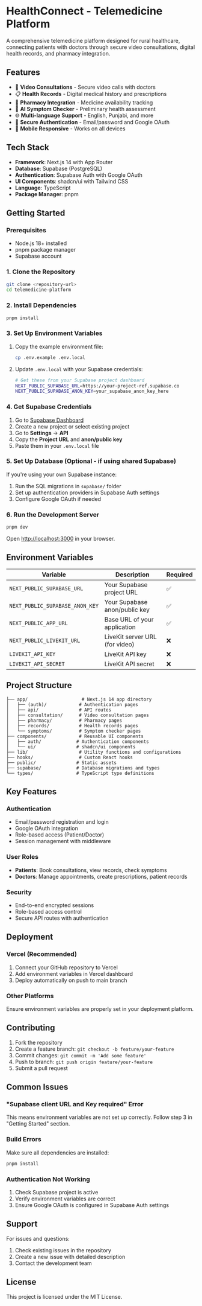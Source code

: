# HealthConnect - Telemedicine Platform

A comprehensive telemedicine platform designed for rural healthcare, connecting patients with doctors through secure video consultations, digital health records, and pharmacy integration.

## Features

- 🎥 **Video Consultations** - Secure video calls with doctors
- 📋 **Health Records** - Digital medical history and prescriptions
- 💊 **Pharmacy Integration** - Medicine availability tracking
- 🧠 **AI Symptom Checker** - Preliminary health assessment
- 🌐 **Multi-language Support** - English, Punjabi, and more
- 🔐 **Secure Authentication** - Email/password and Google OAuth
- 📱 **Mobile Responsive** - Works on all devices

## Tech Stack

- **Framework**: Next.js 14 with App Router
- **Database**: Supabase (PostgreSQL)
- **Authentication**: Supabase Auth with Google OAuth
- **UI Components**: shadcn/ui with Tailwind CSS
- **Language**: TypeScript
- **Package Manager**: pnpm

## Getting Started

### Prerequisites

- Node.js 18+ installed
- pnpm package manager
- Supabase account

### 1. Clone the Repository

```bash
git clone <repository-url>
cd telemedicine-platform
```

### 2. Install Dependencies

```bash
pnpm install
```

### 3. Set Up Environment Variables

1. Copy the example environment file:
   ```bash
   cp .env.example .env.local
   ```

2. Update `.env.local` with your Supabase credentials:
   ```bash
   # Get these from your Supabase project dashboard
   NEXT_PUBLIC_SUPABASE_URL=https://your-project-ref.supabase.co
   NEXT_PUBLIC_SUPABASE_ANON_KEY=your_supabase_anon_key_here
   ```

### 4. Get Supabase Credentials

1. Go to [Supabase Dashboard](https://supabase.com/dashboard)
2. Create a new project or select existing project
3. Go to **Settings** → **API**
4. Copy the **Project URL** and **anon/public key**
5. Paste them in your `.env.local` file

### 5. Set Up Database (Optional - if using shared Supabase)

If you're using your own Supabase instance:

1. Run the SQL migrations in `supabase/` folder
2. Set up authentication providers in Supabase Auth settings
3. Configure Google OAuth if needed

### 6. Run the Development Server

```bash
pnpm dev
```

Open [http://localhost:3000](http://localhost:3000) in your browser.

## Environment Variables

| Variable | Description | Required |
|----------|-------------|----------|
| `NEXT_PUBLIC_SUPABASE_URL` | Your Supabase project URL | ✅ |
| `NEXT_PUBLIC_SUPABASE_ANON_KEY` | Your Supabase anon/public key | ✅ |
| `NEXT_PUBLIC_APP_URL` | Base URL of your application | ✅ |
| `NEXT_PUBLIC_LIVEKIT_URL` | LiveKit server URL (for video) | ❌ |
| `LIVEKIT_API_KEY` | LiveKit API key | ❌ |
| `LIVEKIT_API_SECRET` | LiveKit API secret | ❌ |

## Project Structure

```
├── app/                    # Next.js 14 app directory
│   ├── (auth)/            # Authentication pages
│   ├── api/               # API routes
│   ├── consultation/      # Video consultation pages
│   ├── pharmacy/          # Pharmacy pages
│   ├── records/           # Health records pages
│   └── symptoms/          # Symptom checker pages
├── components/            # Reusable UI components
│   ├── auth/             # Authentication components
│   └── ui/               # shadcn/ui components
├── lib/                   # Utility functions and configurations
├── hooks/                 # Custom React hooks
├── public/               # Static assets
├── supabase/             # Database migrations and types
└── types/                # TypeScript type definitions
```

## Key Features

### Authentication
- Email/password registration and login
- Google OAuth integration
- Role-based access (Patient/Doctor)
- Session management with middleware

### User Roles
- **Patients**: Book consultations, view records, check symptoms
- **Doctors**: Manage appointments, create prescriptions, patient records

### Security
- End-to-end encrypted sessions
- Role-based access control
- Secure API routes with authentication

## Deployment

### Vercel (Recommended)

1. Connect your GitHub repository to Vercel
2. Add environment variables in Vercel dashboard
3. Deploy automatically on push to main branch

### Other Platforms

Ensure environment variables are properly set in your deployment platform.

## Contributing

1. Fork the repository
2. Create a feature branch: `git checkout -b feature/your-feature`
3. Commit changes: `git commit -m 'Add some feature'`
4. Push to branch: `git push origin feature/your-feature`
5. Submit a pull request

## Common Issues

### "Supabase client URL and Key required" Error

This means environment variables are not set up correctly. Follow step 3 in "Getting Started" section.

### Build Errors

Make sure all dependencies are installed:
```bash
pnpm install
```

### Authentication Not Working

1. Check Supabase project is active
2. Verify environment variables are correct
3. Ensure Google OAuth is configured in Supabase Auth settings

## Support

For issues and questions:
1. Check existing issues in the repository
2. Create a new issue with detailed description
3. Contact the development team

## License

This project is licensed under the MIT License.